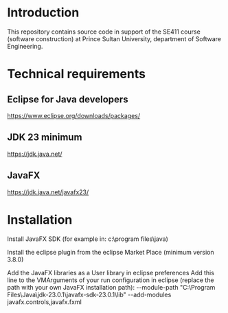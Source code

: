 # Introduction
This repository contains source code in support of the SE411 course (software construction) at Prince Sultan University, department of Software Engineering.

# Technical requirements
## Eclipse for Java developers
https://www.eclipse.org/downloads/packages/

## JDK 23 minimum
https://jdk.java.net/

## JavaFX
https://jdk.java.net/javafx23/

# Installation

Install JavaFX SDK (for example in: c:\program files\java\)

Install the eclipse plugin from the eclipse Market Place (minimum version  3.8.0)

Add the JavaFX libraries as a User library in eclipse preferences
Add this line to the VMArguments of your run configuration in eclipse (replace the path with your own JavaFX installation path):
--module-path "C:\Program Files\Java\jdk-23.0.1\javafx-sdk-23.0.1\lib" --add-modules javafx.controls,javafx.fxml
